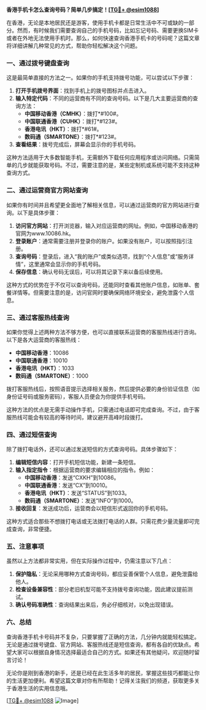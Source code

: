 **香港手机卡怎么查询号码？简单几步搞定！[[TG💪+ @esim1088](https://t.me/s/esim1088)]**

在香港，无论是本地居民还是游客，使用手机卡都是日常生活中不可或缺的一部分。然而，有时候我们需要查询自己的手机号码，比如忘记号码、需要更换SIM卡或者在外地无法使用手机时。那么，如何快速查询香港手机卡的号码呢？这篇文章将详细讲解几种常见的方式，帮助你轻松解决这个问题。

### 一、通过拨号键盘查询

这是最简单直接的方法之一。如果你的手机支持拨号功能，可以尝试以下步骤：

1. **打开手机拨号界面**：找到手机上的拨号图标并点击进入。
2. **输入特定代码**：不同的运营商有不同的查询号码。以下是几大主要运营商的查询方法：
   - **中国移动香港（CMHK）**：拨打*#100#。
   - **中国联通香港（CUHK）**：拨打*#123#。
   - **香港电讯（HKT）**：拨打*#61#。
   - **数码通（SMARTONE）**：拨打*#123#。
3. **查看结果**：拨号完成后，屏幕会显示你的手机号码。

这种方法适用于大多数智能手机，无需额外下载任何应用程序或访问网络。只需简单的几步就能获取号码。不过，需要注意的是，某些定制机或系统可能不支持这种查询方式。

### 二、通过运营商官方网站查询

如果你有时间并且希望更全面地了解相关信息，可以通过运营商的官方网站进行查询。以下是具体步骤：

1. **访问官方网站**：打开浏览器，输入对应运营商的网址。例如，中国移动香港的官网为www.10086.hk。
2. **登录账户**：通常需要注册并登录你的账户。如果没有账户，可以按照指引注册。
3. **查询号码**：登录后，进入“我的账户”或类似选项，找到“个人信息”或“服务详情”，这里通常会显示你的手机号码。
4. **保存信息**：确认号码无误后，可以将其记录下来以备后续使用。

这种方式的优势在于不仅可以查询号码，还能同时查看其他账户信息，如账单、套餐详情等。但需要注意的是，访问官网时要确保网络环境安全，避免泄露个人信息。

### 三、通过客服热线查询

如果你觉得上述两种方法不够方便，也可以直接联系运营商的客服热线进行咨询。以下是各大运营商的客服热线：

- **中国移动香港**：10086
- **中国联通香港**：10010
- **香港电讯（HKT）**：1033
- **数码通（SMARTONE）**：1000

拨打客服热线后，按照语音提示选择相关服务，然后提供必要的身份验证信息（如身份证号码或服务密码），客服人员便会为你提供手机号码。

这种方法的优点是无需手动操作手机，只需通过电话即可完成查询。不过，由于客服热线可能会有较高的等待时间，建议避开高峰时段拨打。

### 四、通过短信查询

除了拨打电话外，还可以通过发送短信的方式查询号码。具体步骤如下：

1. **编辑短信内容**：打开手机短信功能，新建一条短信。
2. **输入指定指令**：根据运营商的要求编辑相应的指令。例如：
   - **中国移动香港**：发送“CXKH”到10086。
   - **中国联通香港**：发送“CX”到10010。
   - **香港电讯（HKT）**：发送“STATUS”到1033。
   - **数码通（SMARTONE）**：发送“INFO”到1000。
3. **接收回复**：发送成功后，运营商会以短信形式返回你的手机号码。

这种方式适合那些不想拨打电话或无法拨打电话的人群。只需花费少量流量即可完成查询，非常便捷。

### 五、注意事项

虽然以上方法都非常实用，但在实际操作过程中，仍需注意以下几点：

1. **保护隐私**：无论采用哪种方式查询号码，都应妥善保管个人信息，避免泄露给他人。
2. **检查设备兼容性**：部分老旧机型可能不支持拨号查询功能，因此建议提前测试。
3. **确认号码准确性**：查询结果出来后，务必仔细核对，以免出现错误。

### 六、总结

查询香港手机卡号码并不复杂，只要掌握了正确的方法，几分钟内就能轻松搞定。无论是通过拨号键盘、官方网站、客服热线还是短信查询，都有各自的优缺点。希望大家可以根据自身情况选择最适合自己的方式。如果还有其他疑问，欢迎随时留言讨论！

无论你是刚到香港的新手，还是已经在此生活多年的居民，掌握这些技巧都能让你的生活更加便利。希望这篇文章对你有所帮助！记得关注我们的频道，获取更多关于香港生活的实用信息哦。

[[TG💪+ @esim1088](https://t.me/s/esim1088) ![Image](https://i.postimg.cc/4NQfJmqS/Snipaste-2025-05-13-00-14-12.png)]
